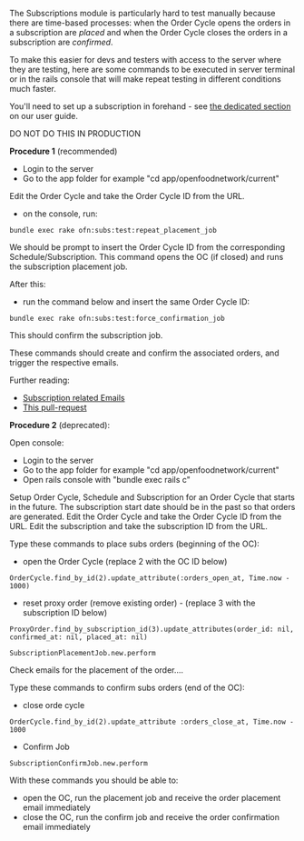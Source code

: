 The Subscriptions module is particularly hard to test manually because there are time-based processes: when the Order Cycle opens the orders in a subscription are _placed_ and when the Order Cycle closes the orders in a subscription are _confirmed_.

To make this easier for devs and testers with access to the server where they are testing, here are some commands to be executed in server terminal or in the rails console that will make repeat testing in different conditions much faster.

You'll need to set up a subscription in forehand - see [the dedicated section](https://guide.openfoodnetwork.org/basic-features/subscriptions#set-up-subscriptions-step-by-step-guide) on our user guide.

DO NOT DO THIS IN PRODUCTION

**Procedure 1** (recommended)
- Login to the server
- Go to the app folder for example "cd app/openfoodnetwork/current"

Edit the Order Cycle and take the Order Cycle ID from the URL.

- on the console, run:

`bundle exec rake ofn:subs:test:repeat_placement_job`

We should be prompt to insert the Order Cycle ID from the corresponding Schedule/Subscription. This command opens the OC (if closed) and runs the subscription placement job.

After this:
- run the command below and insert the same Order Cycle ID:

`bundle exec rake ofn:subs:test:force_confirmation_job`

This should confirm the subscription job.

These commands should create and confirm the associated orders, and trigger the respective emails.

Further reading:
- [Subscription related Emails](https://github.com/openfoodfoundation/openfoodnetwork/wiki/Emails)
- [This pull-request](https://github.com/openfoodfoundation/openfoodnetwork/pull/6291)



**Procedure 2** (deprecated):

Open console:
- Login to the server
- Go to the app folder for example "cd app/openfoodnetwork/current"
- Open rails console with "bundle exec rails c"

Setup Order Cycle, Schedule and Subscription for an Order Cycle that starts in the future.
The subscription start date should be in the past so that orders are generated.
Edit the Order Cycle and take the Order Cycle ID from the URL.
Edit the subscription and take the subscription ID from the URL.


Type these commands to place subs orders (beginning of the OC):
- open the Order Cycle (replace 2 with the OC ID below)

`OrderCycle.find_by_id(2).update_attribute(:orders_open_at, Time.now - 1000)`

- reset proxy order (remove existing order) - (replace 3 with the subscription ID below)

`ProxyOrder.find_by_subscription_id(3).update_attributes(order_id: nil, confirmed_at: nil, placed_at: nil)`

`SubscriptionPlacementJob.new.perform`

Check emails for the placement of the order....

Type these commands to confirm subs orders (end of the OC):
- close orde cycle

`OrderCycle.find_by_id(2).update_attribute :orders_close_at, Time.now - 1000`

- Confirm Job

`SubscriptionConfirmJob.new.perform`


With these commands you should be able to:
- open the OC, run the placement job and receive the order placement email immediately
- close the OC, run the confirm job and receive the order confirmation email immediately
